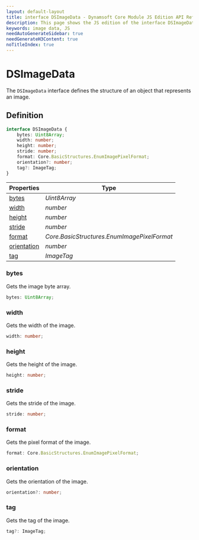```yaml
---
layout: default-layout
title: interface DSImageData - Dynamsoft Core Module JS Edition API Reference
description: This page shows the JS edition of the interface DSImageData in Dynamsoft Core Module.
keywords: image data, JS
needAutoGenerateSidebar: true
needGenerateH3Content: true
noTitleIndex: true
---
```


# DSImageData

The `DSImageData` interface defines the structure of an object that represents an image.

## Definition

```typescript
interface DSImageData {
    bytes: Uint8Array;
    width: number;
    height: number;
    stride: number;
    format: Core.BasicStructures.EnumImagePixelFormat;
    orientation?: number;
    tag?: ImageTag;
} 
```

| Properties            | Type |
|----------------------|-------------|
| [bytes](#bytes) | *Uint8Array* |
| [width](#width) | *number* |
| [height](#height) | *number* |
| [stride](#stride) | *number* |
| [format](#format) | *Core.BasicStructures.EnumImagePixelFormat* |
| [orientation](#orientation) | *number* |
| [tag](#tag) | *ImageTag* |

### bytes

Gets the image byte array.

```typescript
bytes: Uint8Array;
```

### width

Gets the width of the image.

```typescript
width: number;
```

### height

Gets the height of the image.

```typescript
height: number;
```

### stride

Gets the stride of the image.

```typescript
stride: number;
```

### format

Gets the pixel format of the image.

```typescript
format: Core.BasicStructures.EnumImagePixelFormat;
```

### orientation

Gets the orientation of the image.

```typescript
orientation?: number;
```

### tag

Gets the tag of the image.

```typescript
tag?: ImageTag;
```